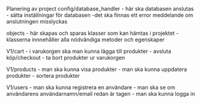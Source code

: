 Planering av project
config/database_handler 
    - här ska databasen anslutas
    - sätta inställningar för databasen
    -det ska finnas ett error meddelande om anslutningen misslyckas

objects
    - här skapas och sparas klasser som kan hämtas i projektet
    - klasserna innnehåller alla nödvändiga metoder och egenskaper

V1/cart
    - i varukorgen ska man kunna lägga till produkter
    - avsluta köp/checkout
    - ta bort produkter ur varukorgen

V1/products
    - man ska kunna visa produkter
    - man ska kunna uppdatera produkter
    - sortera produkter
    

V1/users
    - man ska kunna registrera en användare
    - man ska se om användarens användarnamn/email redan är tagen
    - man ska kunna logga in
